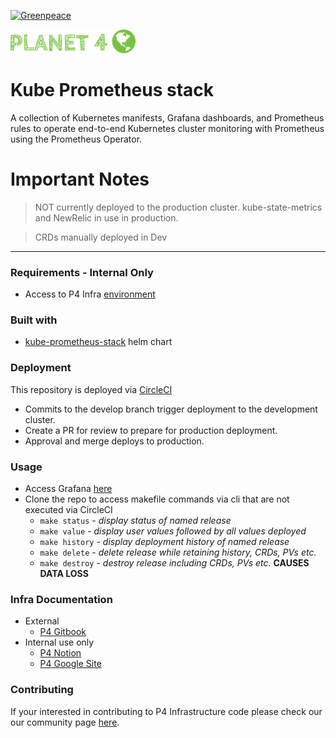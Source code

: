 [![Greenpeace](https://circleci.com/gh/greenpeace/planet4-helm-prometheus.svg?style=shield)](https://circleci.com/gh/greenpeace/planet4-helm-prometheus)

![Planet4](./p4logo.png)
# Kube Prometheus stack

A collection of Kubernetes manifests, Grafana dashboards, and Prometheus rules to operate end-to-end Kubernetes cluster monitoring with Prometheus using the Prometheus Operator.

<h1>Important Notes</h1>

>NOT currently deployed to the production cluster.  kube-state-metrics and NewRelic in use in production.

>CRDs manually deployed in Dev

***
### Requirements - Internal Only
-   Access to P4 Infra [environment](https://www.notion.so/p4infra/bab9d0b1f2db4d929a59916899d531c1?v=eca7b78e1ae345c6883a9b37c6b76cac)

### Built with
- [kube-prometheus-stack](https://github.com/prometheus-community/helm-charts) helm chart

### Deployment
This repository is deployed via [CircleCI](https://circleci.com/gh/greenpeace/planet4-traefik)

 - Commits to the develop branch trigger deployment to the development cluster.  
 - Create a PR for review to prepare for production deployment.
 - Approval and merge deploys to production.

### Usage
 - Access Grafana [here](https://grafana.p4.greenpeace.org/?orgId=1)
 - Clone the repo to access makefile commands via cli that are not executed via CircleCI
   - `make status` - <em> display status of named release </em>
   - `make value` - <em> display user values followed by all values deployed </em>
   - `make history` - <em> display deployment history of named release </em>
   - `make delete` - <em> delete release while retaining history, CRDs, PVs etc.</em>
   - `make destroy` - <em> destroy release including CRDs, PVs etc. </em> <strong> CAUSES DATA LOSS </strong>
 
 ### Infra Documentation
 - External
   - [P4 Gitbook](https://support.greenpeace.org/planet4/infrastructure/intro)
 - Internal use only
   - [P4 Notion](https://www.notion.so/p4infra/)
   - [P4 Google Site](https://sites.google.com/greenpeace.org/p4-infra)
   
 ### Contributing
 If your interested in contributing to P4 Infrastructure code please check our our community page [here](https://github.com/greenpeace/planet4).
